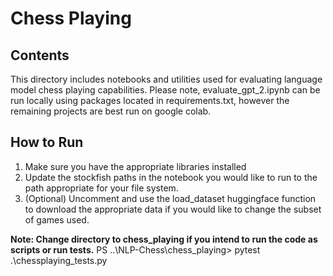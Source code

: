 # Chess Playing

## Contents
This directory includes notebooks and utilities used for evaluating language model chess playing capabilities.
Please note, evaluate_gpt_2.ipynb can be run locally using packages located in requirements.txt, however
the remaining projects are best run on google colab.

## How to Run

1. Make sure you have the appropriate libraries installed
2. Update the stockfish paths in the notebook you would like to run to the path appropriate for your file system.
3. (Optional) Uncomment and use the load_dataset huggingface function to download the appropriate data if you would like to change the subset of games used.

**Note: Change directory to chess_playing if you intend to run the code as scripts or run tests.**
PS ..\NLP-Chess\chess_playing> pytest .\chessplaying_tests.py